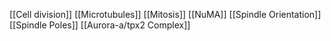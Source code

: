 [[Cell division]]
[[Microtubules]]
[[Mitosis]]
[[NuMA]]
[[Spindle Orientation]]
[[Spindle Poles]]
[[Aurora-a/tpx2 Complex]]
